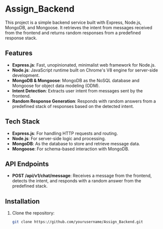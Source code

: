 # Assign_Backend

This project is a simple backend service built with Express, Node.js, MongoDB, and Mongoose. It retrieves the intent from messages received from the frontend and returns random responses from a predefined response stack.

## Features
- **Express.js**: Fast, unopinionated, minimalist web framework for Node.js.
- **Node.js**: JavaScript runtime built on Chrome's V8 engine for server-side development.
- **MongoDB & Mongoose**: MongoDB as the NoSQL database and Mongoose for object data modeling (ODM).
- **Intent Detection**: Extracts user intent from messages sent by the frontend.
- **Random Response Generation**: Responds with random answers from a predefined stack of responses based on the detected intent.

## Tech Stack
- **Express.js**: For handling HTTP requests and routing.
- **Node.js**: For server-side logic and processing.
- **MongoDB**: As the database to store and retrieve message data.
- **Mongoose**: For schema-based interaction with MongoDB.

## API Endpoints
- **POST /api/v1/chat/message**: Receives a message from the frontend, detects the intent, and responds with a random answer from the predefined stack.

## Installation

1. Clone the repository:
   ```bash
   git clone https://github.com/yourusername/Assign_Backend.git
